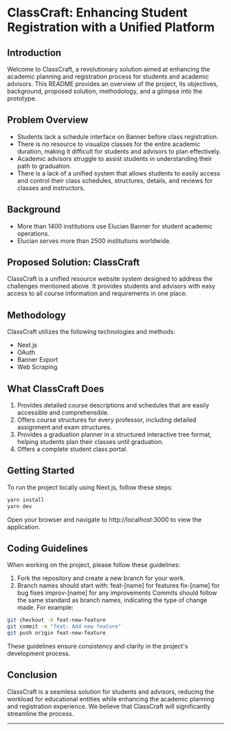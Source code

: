 # ClassCraft: Enhancing Student Registration with a Unified Platform

## Introduction

Welcome to ClassCraft, a revolutionary solution aimed at enhancing the academic planning and registration process for students and academic advisors. This README provides an overview of the project, its objectives, background, proposed solution, methodology, and a glimpse into the prototype.

## Problem Overview

- Students lack a schedule interface on Banner before class registration.
- There is no resource to visualize classes for the entire academic duration, making it difficult for students and advisors to plan effectively.
- Academic advisors struggle to assist students in understanding their path to graduation.
- There is a lack of a unified system that allows students to easily access and control their class schedules, structures, details, and reviews for classes and instructors.

## Background

- More than 1400 institutions use Elucian Banner for student academic operations.
- Elucian serves more than 2500 institutions worldwide.

## Proposed Solution: ClassCraft

ClassCraft is a unified resource website system designed to address the challenges mentioned above. It provides students and advisors with easy access to all course information and requirements in one place.

## Methodology

ClassCraft utilizes the following technologies and methods:

- Next.js
- OAuth
- Banner Export
- Web Scraping

## What ClassCraft Does

1. Provides detailed course descriptions and schedules that are easily accessible and comprehensible.
2. Offers course structures for every professor, including detailed assignment and exam structures.
3. Provides a graduation planner in a structured interactive tree format, helping students plan their classes until graduation.
4. Offers a complete student class portal.

## Getting Started

To run the project locally using Next.js, follow these steps:

```bash
yarn install
yarn dev
```
Open your browser and navigate to http://localhost:3000 to view the application.

## Coding Guidelines
When working on the project, please follow these guidelines:

1. Fork the repository and create a new branch for your work.
2. Branch names should start with:
feat-[name] for features
fix-[name] for bug fixes
improv-[name] for any improvements
Commits should follow the same standard as branch names, indicating the type of change made.
For example:

```bash
git checkout -b feat-new-feature
git commit -m "feat: Add new feature"
git push origin feat-new-feature
```
These guidelines ensure consistency and clarity in the project's development process.

## Conclusion

ClassCraft is a seamless solution for students and advisors, reducing the workload for educational entities while enhancing the academic planning and registration experience. We believe that ClassCraft will significantly streamline the process.

---

